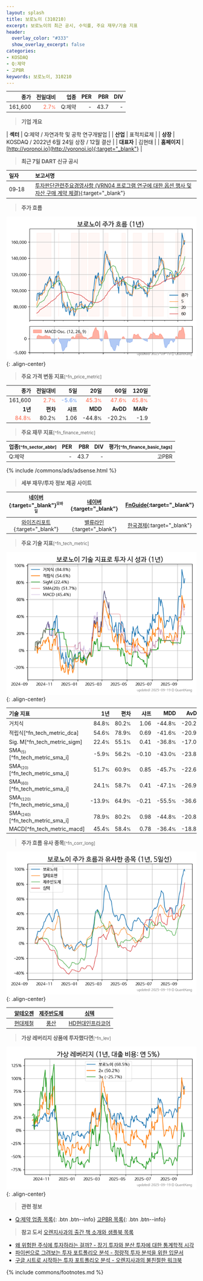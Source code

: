 ```yaml
---
layout: splash
title: 보로노이 (310210)
excerpt: 보로노이의 최근 공시, 수익률, 주요 재무/기술 지표
header:
  overlay_color: "#333"
  show_overlay_excerpt: false
categories:
- KOSDAQ
- Q:제약
- 고PBR
keywords: 보로노이, 310210
---
```


| **종가** | **전일대비** | **업종** | **PER** | **PBR** | **DIV** |
| -------: | -----------: | -------: | ------: | ------: | ------: |
| 161,600 | <span style="color: tomato">2.7<small>%</small></span> | Q:제약 | - | 43.7 | - |

<!-- more -->


> **기업 개요**<a id="company"></a>

| <span style="white-space:nowrap;">**섹터**</span> | Q:제약 / 자연과학 및 공학 연구개발업 |
| <span style="white-space:nowrap;">**산업**</span> | 표적치료제 |
| <span style="white-space:nowrap;">**상장**</span> | KOSDAQ / 2022년 6월 24일 상장 / 12월 결산 |
| <span style="white-space:nowrap;">**대표자**</span> | 김현태 |
| <span style="white-space:nowrap;">**홈페이지**</span> | [http://voronoi.io](http://voronoi.io){:target="_blank"} |


> **최근 7일 DART 신규 공시**<a id="dart"></a>

| **일자** |      | **보고서명** |
| :------- | :--- | :----------- |
| 09&#x2011;18 | | [투자판단관련주요경영사항              (VRN04 프로그램 연구에 대한 옵션 행사 및 자산 구매 계약 체결)](https://dart.fss.or.kr/dsaf001/main.do?rcpNo=20250918900276){:target="_blank"} |


> **주가 흐름**<a id="price"></a>

![310210](/stock/images/310210.png){: .align-center}


> **주요 가격 변동 지표**<small>[^fn_price_metric]</small>

| **종가** | **전일대비** | **5일** | **20일** | **60일** | **120일** |
| -------: | -----------: | ------: | -------: | -------: | --------: |
| 161,600 | <span style="color: tomato">2.7<small>%</small></span> | <span style="color: cornflowerblue">-5.6<small>%</small></span> | <span style="color: tomato">45.3<small>%</small></span> | <span style="color: tomato">47.6<small>%</small></span> | <span style="color: tomato">45.8<small>%</small></span> |
| **1년** | **편차** | **샤프** | **MDD** | **AvDD** | **MARr** |
| <span style="color: tomato">84.8<small>%</small></span> | 80.2<small>%</small> | 1.06 | -44.8<small>%</small> | -20.2<small>%</small> | -1.9 |


> **주요 재무 지표**<small>[^fn_finance_metric]</small>

| **업종**<small>[^fn_sector_abbr]</small> | **PER** | **PBR** | **DIV** | **평가**<small>[^fn_finance_basic_tags]</small> |
| :--------------------------------------- | ------: | ------: | ------: | ----------------------------------------------: |
| Q:제약 | - | 43.7 | - | 고PBR |



{% include /commons/ads/adsense.html %}

> **세부 재무/투자 정보 제공 사이트**

| [네이버](https://m.stock.naver.com/domestic/stock/310210/finance/summary){:target="_blank"}<sup><small>모바일</small></sup> | [네이버](https://finance.naver.com/item/coinfo.naver?code=310210){:target="_blank"} | [FnGuide](https://comp.fnguide.com/SVO2/ASP/SVD_Invest.asp?gicode=A310210&MenuYn=Y){:target="_blank"} |
| :---: | :---: | :---: |
| [와이즈리포트](https://comp.wisereport.co.kr/company/c1040001.aspx?cmp_cd=310210){:target="_blank"} | [밸류라인](https://www.valueline.co.kr/finance/summary/310210){:target="_blank"} | [한국경제](https://markets.hankyung.com/stock/310210/financial-summary){:target="_blank"} |


> **주요 기술 지표**<small>[^fn_tech_metric]</small>


![310210](/stock/images/310210_tech.png){: .align-center}

| **기술 지표** | **1년** | **편차** | **샤프** | **MDD** | **AvDD** |
| :------------ | ------: | -----------: | -------: | ------: | -------: |
| 거치식 | 84.8<small>%</small> | 80.2<small>%</small> | 1.06 | -44.8<small>%</small> | -20.2<small>%</small> |
| 적립식[^fn_tech_metric_dca] | 54.6<small>%</small> | 78.9<small>%</small> | 0.69 | -41.6<small>%</small> | -20.9<small>%</small> |
| Sig. M[^fn_tech_metric_sigm] | 22.4<small>%</small> | 55.1<small>%</small> | 0.41 | -36.8<small>%</small> | -17.0<small>%</small> |
| SMA<small><sub>(5)</sub></small>[^fn_tech_metric_sma_i] | -5.9<small>%</small> | 56.2<small>%</small> | -0.10 | -43.0<small>%</small> | -23.8<small>%</small> |
| SMA<small><sub>(20)</sub></small>[^fn_tech_metric_sma_i] | 51.7<small>%</small> | 60.9<small>%</small> | 0.85 | -45.7<small>%</small> | -22.6<small>%</small> |
| SMA<small><sub>(60)</sub></small>[^fn_tech_metric_sma_i] | 24.1<small>%</small> | 58.7<small>%</small> | 0.41 | -47.1<small>%</small> | -26.9<small>%</small> |
| SMA<small><sub>(120)</sub></small>[^fn_tech_metric_sma_i] | -13.9<small>%</small> | 64.9<small>%</small> | -0.21 | -55.5<small>%</small> | -36.6<small>%</small> |
| SMA<small><sub>(240)</sub></small>[^fn_tech_metric_sma_i] | 78.9<small>%</small> | 80.2<small>%</small> | 0.98 | -44.8<small>%</small> | -20.8<small>%</small> |
| MACD[^fn_tech_metric_macd] | 45.4<small>%</small> | 58.4<small>%</small> | 0.78 | -36.4<small>%</small> | -18.8<small>%</small> |


> **주가 흐름 유사 종목**<a id="corr"></a><small>[^fn_corr_long]</small>

![310210](/stock/images/310210_corr.png){: .align-center}

|       | [알테오젠](/196170/) | [제주반도체](/080220/) | [심텍](/222800/) |
| :---: | :------------------------------------: | :------------------------------------: | :------------------------------------: |
|       | [현대제철](/004020/) | [풍산](/103140/) | [HD현대인프라코어](/042670/) |


> **가상 레버리지 상품에 투자했다면**<a id="2x"></a><small>[^fn_lev]</small>

![310210](/stock/images/310210_2x.png){: .align-center}


> **관련 정보**

- [Q:제약 업종 목록](/stats/sector/kosdaq_업종_제약_종목/){: .btn .btn--info} [고PBR 목록](/fn/fn_high_pbr/){: .btn .btn--info}

> **참고 도서** [오렌지사과의 출간 책 소개와 샘플북 목록](https://kongdori.tistory.com/691)

- [왜 위험한 주식에 투자하라는 걸까? - 장기 투자와 분산 투자에 대한 통계학적 시각](https://kongdori.tistory.com/421)
- [파이썬으로 그려보는 투자 포트폴리오 분석  - 정량적 투자 분석을 위한 입문서](https://kongdori.tistory.com/643)
- [구글 시트로 시작하는 투자 포트폴리오 분석 - 오렌지사과의 불친절한 워크북](https://kongdori.tistory.com/449)


{% include commons/footnotes.md %}